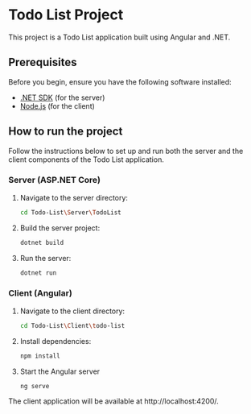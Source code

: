 # Todo List Project

This project is a Todo List application built using Angular and .NET.

## Prerequisites

Before you begin, ensure you have the following software installed:

- [.NET SDK](https://dotnet.microsoft.com/download) (for the server)
- [Node.js](https://nodejs.org/) (for the client)

## How to run the project

Follow the instructions below to set up and run both the server and the client components of the Todo List application.

### Server (ASP.NET Core)

1. Navigate to the server directory:
   ```bash
   cd Todo-List\Server\TodoList
2. Build the server project:
   ```bash
   dotnet build
3. Run the server:
   ```bash
   dotnet run
### Client (Angular)
1. Navigate to the client directory:
   ```bash
   cd Todo-List\Client\todo-list
2. Install dependencies:
   ```bash
   npm install
3. Start the Angular server
   ```bash
   ng serve
The client application will be available at http://localhost:4200/.


